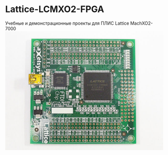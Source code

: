 # Lattice-LCMXO2-FPGA
Учебные и демонстрационные проекты для ПЛИС Lattice MachXO2-7000
![alt text](lcmxo2_board.JPG)
